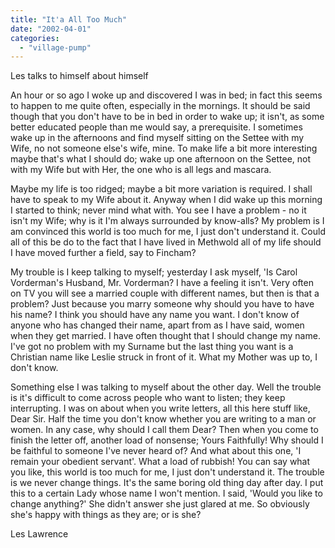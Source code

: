 ```yaml
---
title: "It'a All Too Much"
date: "2002-04-01"
categories: 
  - "village-pump"
---
```


Les talks to himself about himself

An hour or so ago I woke up and discovered I was in bed; in fact this seems to happen to me quite often, especially in the mornings. It should be said though that you don't have to be in bed in order to wake up; it isn't, as some better educated people than me would say, a prerequisite. I sometimes wake up in the afternoons and find myself sitting on the Settee with my Wife, no not someone else's wife, mine. To make life a bit more interesting maybe that's what I should do; wake up one afternoon on the Settee, not with my Wife but with Her, the one who is all legs and mascara.

Maybe my life is too ridged; maybe a bit more variation is required. I shall have to speak to my Wife about it. Anyway when I did wake up this morning I started to think; never mind what with. You see I have a problem - no it isn't my Wife; why is it I'm always surrounded by know-alls? My problem is I am convinced this world is too much for me, I just don't understand it. Could all of this be do to the fact that I have lived in Methwold all of my life should I have moved further a field, say to Fincham?

My trouble is I keep talking to myself; yesterday I ask myself, 'Is Carol Vorderman's Husband, Mr. Vorderman? I have a feeling it isn't. Very often on TV you will see a married couple with different names, but then is that a problem? Just because you marry someone why should you have to have his name? I think you should have any name you want. I don't know of anyone who has changed their name, apart from as I have said, women when they get married. I have often thought that I should change my name. I've got no problem with my Surname but the last thing you want is a Christian name like Leslie struck in front of it. What my Mother was up to, I don't know.

Something else I was talking to myself about the other day. Well the trouble is it's difficult to come across people who want to listen; they keep interrupting. I was on about when you write letters, all this here stuff like, Dear Sir. Half the time you don't know whether you are writing to a man or women. In any case, why should I call them Dear? Then when you come to finish the letter off, another load of nonsense; Yours Faithfully! Why should I be faithful to someone I've never heard of? And what about this one, 'I remain your obedient servant'. What a load of rubbish! You can say what you like, this world is too much for me, I just don't understand it. The trouble is we never change things. It's the same boring old thing day after day. I put this to a certain Lady whose name I won't mention. I said, 'Would you like to change anything?' She didn't answer she just glared at me. So obviously she's happy with things as they are; or is she?

Les Lawrence
